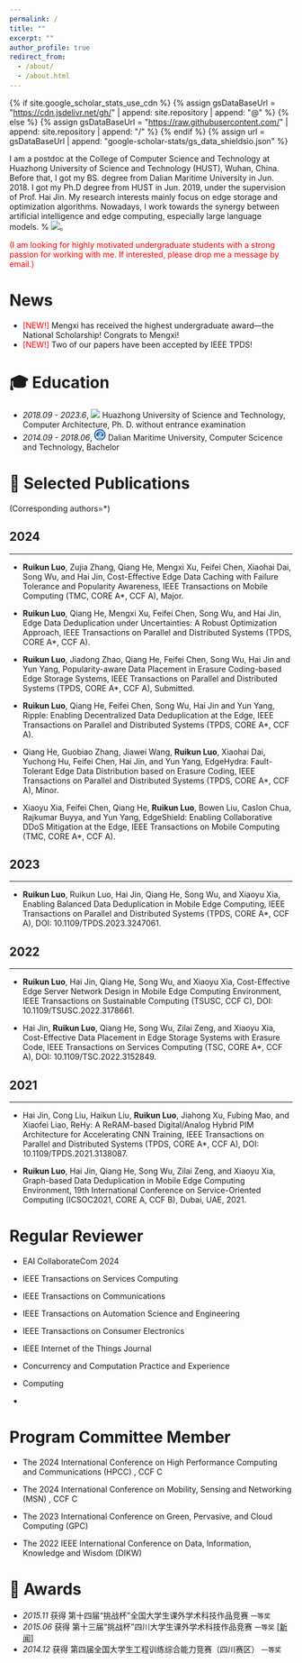 ```yaml
---
permalink: /
title: ""
excerpt: ""
author_profile: true
redirect_from: 
  - /about/
  - /about.html
---
```


{% if site.google_scholar_stats_use_cdn %}
{% assign gsDataBaseUrl = "https://cdn.jsdelivr.net/gh/" | append: site.repository | append: "@" %}
{% else %}
{% assign gsDataBaseUrl = "https://raw.githubusercontent.com/" | append: site.repository | append: "/" %}
{% endif %}
{% assign url = gsDataBaseUrl | append: "google-scholar-stats/gs_data_shieldsio.json" %}

<span class='anchor' id='about-me'></span>

I am a postdoc at the College of Computer Science and Technology at Huazhong University of Science and Technology (HUST), Wuhan, China. Before that, I got my BS. degree from Dalian Maritime University in Jun. 2018. I got my Ph.D degree from HUST in Jun. 2019, under the supervision of Prof. Hai Jin. My research interests mainly focus on edge storage and optimization algorithms. Nowadays, I work towards the synergy between artificial intelligence and edge computing, especially large language models.
% <a href='https://scholar.google.com/citations?user=WMkMTb4AAAAJ'><img src="https://img.shields.io/endpoint?url={{ url | url_encode }}&logo=Google%20Scholar&labelColor=f6f6f6&color=9cf&style=flat&label=引用"></a>。

<font color="red">(I am looking for highly motivated undergraduate students with a strong passion for working with me. If interested, please drop me a message by email.)</font>
  
# News
- <font color="red">[NEW!]</font> Mengxi has received the highest undergraduate award—the National Scholarship! Congrats to Mengxi!
- <font color="red">[NEW!]</font> Two of our papers have been accepted by IEEE TPDS!

<span class='anchor' id='-xl'></span>

# 🎓 Education
- *2018.09 - 2023.6*, <a href="https://www.hust.edu.cn/"><img class="svg" src="/images/HUST_logo.svg" width="23pt"></a> Huazhong University of Science and Technology, Computer Architecture,  Ph. D. without entrance examination 
- *2014.09 - 2018.06*, <a href="https://www.scu.edu.cn/"><img class="svg" src="/images/DMU_logo.svg" width="20pt"></a> Dalian Maritime University, Computer Scicence and Technology, Bachelor
 
<span class='anchor' id='-lwzl'></span>

# 📝 Selected Publications
(Corresponding authors=*)

## 2024
---
- **Ruikun Luo**, Zujia Zhang, Qiang He, Mengxi Xu, Feifei Chen, Xiaohai Dai, Song Wu, and Hai Jin, Cost-Effective Edge Data Caching with Failure Tolerance and Popularity Awareness, IEEE Transactions on Mobile Computing (TMC, CORE A*, CCF A), Major.

- **Ruikun Luo**, Qiang He, Mengxi Xu, Feifei Chen, Song Wu, and Hai Jin, Edge Data Deduplication under Uncertainties: A Robust Optimization Approach, IEEE Transactions on Parallel and Distributed Systems (TPDS, CORE A*, CCF A).

- **Ruikun Luo**, Jiadong Zhao, Qiang He, Feifei Chen, Song Wu, Hai Jin and Yun Yang, Popularity-aware Data Placement in Erasure Coding-based Edge Storage Systems, IEEE Transactions on Parallel and Distributed Systems (TPDS, CORE A*, CCF A), Submitted.

- **Ruikun Luo**, Qiang He, Feifei Chen, Song Wu, Hai Jin and Yun Yang, Ripple: Enabling Decentralized Data Deduplication at the Edge, IEEE Transactions on Parallel and Distributed Systems (TPDS, CORE A*, CCF A).

- Qiang He, Guobiao Zhang, Jiawei Wang, **Ruikun Luo**, Xiaohai Dai, Yuchong Hu, Feifei Chen, Hai Jin, and Yun Yang, EdgeHydra: Fault-Tolerant Edge Data Distribution based on Erasure Coding, IEEE Transactions on Parallel and Distributed Systems (TPDS, CORE A*, CCF A), Minor.

- Xiaoyu Xia, Feifei Chen, Qiang He, **Ruikun Luo**, Bowen Liu, Caslon Chua, Rajkumar Buyya, and Yun Yang, EdgeShield: Enabling Collaborative DDoS Mitigation at the Edge, IEEE Transactions on Mobile Computing (TMC, CORE A*, CCF A).

## 2023
---
- **Ruikun Luo**, Ruikun Luo, Hai Jin, Qiang He, Song Wu, and Xiaoyu Xia, Enabling Balanced Data Deduplication in Mobile Edge Computing, IEEE Transactions on Parallel and Distributed Systems (TPDS, CORE A*, CCF A), DOI: 10.1109/TPDS.2023.3247061.

## 2022
---
- **Ruikun Luo**, Hai Jin, Qiang He, Song Wu, and Xiaoyu Xia, Cost-Effective Edge Server Network Design in Mobile Edge Computing Environment, IEEE Transactions on Sustainable Computing (TSUSC, CCF C), DOI: 10.1109/TSUSC.2022.3178661.

- Hai Jin, **Ruikun Luo**, Qiang He, Song Wu, Zilai Zeng, and Xiaoyu Xia, Cost-Effective Data Placement in Edge Storage Systems with Erasure Code, IEEE Transactions on Services Computing (TSC, CORE A*, CCF A), DOI: 10.1109/TSC.2022.3152849.

## 2021
---
- Hai Jin, Cong Liu, Haikun Liu, **Ruikun Luo**, Jiahong Xu, Fubing Mao, and Xiaofei Liao, ReHy: A ReRAM-based Digital/Analog Hybrid PIM Architecture for Accelerating CNN Training, IEEE Transactions on Parallel and Distributed Systems (TPDS, CORE A*, CCF A), DOI: 10.1109/TPDS.2021.3138087.

- **Ruikun Luo**, Hai Jin, Qiang He, Song Wu, Zilai Zeng, and Xiaoyu Xia, Graph-based Data Deduplication in Mobile Edge Computing Environment, 19th International Conference on Service-Oriented Computing (ICSOC2021, CORE A, CCF B), Dubai, UAE, 2021. 

<span class='anchor' id='-ryjx'></span>

# Regular Reviewer

- EAI CollaborateCom 2024

- IEEE Transactions on Services Computing

- IEEE Transactions on Communications

- IEEE Transactions on Automation Science and Engineering

- IEEE Transactions on Consumer Electronics 

- IEEE Internet of the Things Journal

- Concurrency and Computation Practice and Experience

- Computing
- 
# Program Committee Member
- The 2024 International Conference on High Performance Computing and Communications (HPCC) , CCF C

- The 2024 International Conference on Mobility, Sensing and Networking (MSN) , CCF C

- The 2023 International Conference on Green, Pervasive, and Cloud Computing (GPC)

- The 2022 IEEE International Conference on Data, Information, Knowledge and Wisdom (DIKW)

# 🏅 Awards
- *2015.11* 获得 第十四届“挑战杯”全国大学生课外学术科技作品竞赛 `一等奖`  
- *2015.06* 获得 第十三届“挑战杯”四川大学生课外学术科技作品竞赛 `一等奖` [[新闻]](https://www.sc.gov.cn/10462/10778/10876/2015/7/1/10341562.shtml)  
- *2014.12* 获得 第四届全国大学生工程训练综合能力竞赛（四川赛区） `一等奖`  

<span class='anchor' id='-xshy'></span>



<span class='anchor' id='-gzsx'></span>


